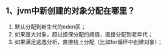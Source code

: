## 1、jvm中新创建的对象分配在哪里？
1. 默认分配到新生代的eden区；
2. 如果是大对象，超过担保分配的阈值，直接分配到老年代；
3. 如果满足逃逸分析，直接栈上分配（比如for循环中创建对象）；


